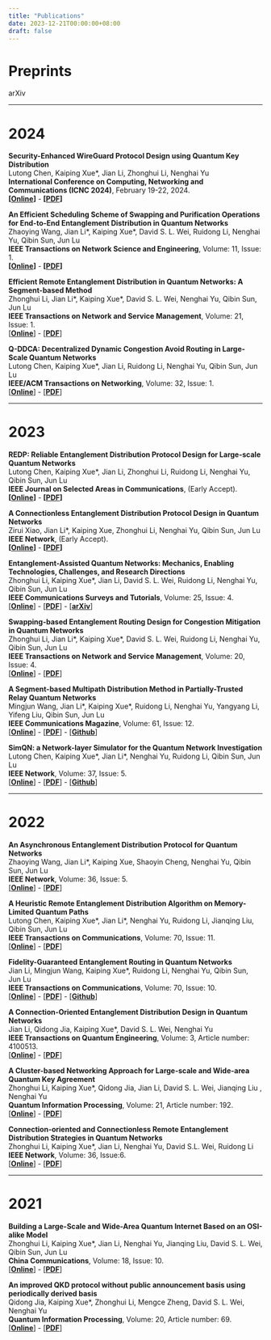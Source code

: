 ```yaml
---
title: "Publications"
date: 2023-12-21T00:00:00+08:00
draft: false
---
```


# Preprints

arXiv

***

# 2024

**Security-Enhanced WireGuard Protocol Design using Quantum Key Distribution**\
Lutong Chen, Kaiping Xue*, Jian Li, Zhonghui Li, Nenghai Yu\
**International Conference on Computing, Networking and Communications (ICNC 2024)**, February 19-22, 2024.\
**[[Online](http://www.conf-icnc.org/2024/papers/p718-chen.pdf)]** - **[[PDF](http://www.conf-icnc.org/2024/papers/p718-chen.pdf)]**

**An Efficient Scheduling Scheme of Swapping and Purification Operations for End-to-End Entanglement Distribution in Quantum Networks**\
Zhaoying Wang, Jian Li*, Kaiping Xue*,  David S. L. Wei, Ruidong Li, Nenghai Yu, Qibin Sun, Jun Lu\
**IEEE Transactions on Network Science and Engineering**, Volume: 11, Issue: 1.\
**[[Online](https://ieeexplore.ieee.org/abstract/document/10194979)]** - **[[PDF](https://ieeexplore.ieee.org/stamp/stamp.jsp?tp=&arnumber=10194979)]**

**Efficient Remote Entanglement Distribution in Quantum Networks: A Segment-based Method**\
Zhonghui Li, Jian Li*, Kaiping Xue*,  David S. L. Wei, Nenghai Yu, Qibin Sun, Jun Lu\
**IEEE Transactions on Network and Service Management**, Volume: 21, Issue: 1.\
[**[Online](https://ieeexplore.ieee.org/abstract/document/10185987)**] - [**[PDF](https://ieeexplore.ieee.org/stamp/stamp.jsp?tp=&arnumber=10185987)**]

**Q-DDCA: Decentralized Dynamic Congestion Avoid Routing in Large-Scale Quantum Networks**\
Lutong Chen, Kaiping Xue*, Jian Li, Ruidong Li, Nenghai Yu, Qibin Sun, Jun Lu\
**IEEE/ACM Transactions on Networking**, Volume: 32, Issue: 1.\
[**[Online](https://ieeexplore.ieee.org/abstract/document/10158747)**] - [**[PDF](https://ieeexplore.ieee.org/stamp/stamp.jsp?tp=&arnumber=10158747)**]

***

# 2023

**REDP: Reliable Entanglement Distribution Protocol Design for Large-scale Quantum Networks**\
Lutong Chen, Kaiping Xue*, Jian Li, Zhonghui Li, Ruidong Li, Nenghai Yu, Qibin Sun, Jun Lu\
**IEEE Journal on Selected Areas in Communications**, (Early Accept).\
**[[Online](https://ieeexplore.ieee.org/abstract/document/10477626)]** - **[[PDF](https://ieeexplore.ieee.org/stamp/stamp.jsp?tp=&arnumber=10477626)]**

**A Connectionless Entanglement Distribution Protocol Design in Quantum Networks**\
Zirui Xiao, Jian Li*, Kaiping Xue, Zhonghui Li, Nenghai Yu, Qibin Sun, Jun Lu\
**IEEE Network**, (Early Accept).\
**[[Online](https://ieeexplore.ieee.org/abstract/document/10274626)]** - **[[PDF](https://ieeexplore.ieee.org/stamp/stamp.jsp?tp=&arnumber=10274626)]**

**Entanglement-Assisted Quantum Networks: Mechanics, Enabling Technologies, Challenges, and Research Directions**\
Zhonghui Li, Kaiping Xue*, Jian Li, David S. L. Wei, Ruidong Li, Nenghai Yu, Qibin Sun, Jun Lu\
**IEEE Communications Surveys and Tutorials**, Volume: 25, Issue: 4.\
[**[Online](https://ieeexplore.ieee.org/abstract/document/10177948)**] - [**[PDF](https://ieeexplore.ieee.org/stamp/stamp.jsp?tp=&arnumber=10177948)**] - [**[arXiv](https://arxiv.org/pdf/2307.12490.pdf)**]

**Swapping-based Entanglement Routing Design for Congestion Mitigation in Quantum Networks**\
Zhonghui Li, Jian Li*, Kaiping Xue*,  David S. L. Wei, Ruidong Li, Nenghai Yu, Qibin Sun, Jun Lu\
**IEEE Transactions on Network and Service Management**, Volume: 20, Issue: 4.\
[**[Online](https://ieeexplore.ieee.org/abstract/document/10123997)**] - [**[PDF](https://ieeexplore.ieee.org/stamp/stamp.jsp?tp=&arnumber=10123997)**]

**A Segment-based Multipath Distribution Method in Partially-Trusted Relay Quantum Networks**\
Mingjun Wang, Jian Li*, Kaiping Xue*, Ruidong Li, Nenghai Yu, Yangyang Li, Yifeng Liu, Qibin Sun, Jun Lu\
**IEEE Communications Magazine**, Volume: 61, Issue: 12.\
[**[Online](https://ieeexplore.ieee.org/abstract/document/10061626)**] - [**[PDF](https://ieeexplore.ieee.org/stamp/stamp.jsp?tp=&arnumber=10061626)**] - [**[Github](https://github.com/infonetlijian/FGR)**]

**SimQN: a Network-layer Simulator for the Quantum Network Investigation**\
Lutong Chen, Kaiping Xue*, Jian Li*, Nenghai Yu, Ruidong Li, Qibin Sun, Jun Lu\
**IEEE Network**, Volume: 37, Issue: 5.\
[**[Online](https://ieeexplore.ieee.org/abstract/document/10024900/)**] - [**[PDF](https://ieeexplore.ieee.org/stamp/stamp.jsp?tp=&arnumber=10024900)**] - [**[Github](https://github.com/ertuil/SimQN)**]

***

# 2022

**An Asynchronous Entanglement Distribution Protocol for Quantum Networks**\
Zhaoying Wang, Jian Li*, Kaiping Xue, Shaoyin Cheng, Nenghai Yu, Qibin Sun, Jun Lu\
**IEEE Network**, Volume: 36, Issue: 5.\
[**[Online](https://ieeexplore.ieee.org/abstract/document/9963998)**] - [**[PDF](https://ieeexplore.ieee.org/stamp/stamp.jsp?tp=&arnumber=9963998)**]

**A Heuristic Remote Entanglement Distribution Algorithm on Memory-Limited Quantum Paths**\
Lutong Chen, Kaiping Xue*, Jian Li*, Nenghai Yu, Ruidong Li, Jianqing Liu, Qibin Sun, Jun Lu\
**IEEE Transactions on Communications**, Volume: 70, Issue: 11.\
[**[Online](https://ieeexplore.ieee.org/abstract/document/9885237)**] - [**[PDF](https://ieeexplore.ieee.org/stamp/stamp.jsp?tp=&arnumber=9885237)**]

**Fidelity-Guaranteed Entanglement Routing in Quantum Networks**\
Jian Li, Mingjun Wang, Kaiping Xue*, Ruidong Li, Nenghai Yu, Qibin Sun, Jun Lu\
**IEEE Transactions on Communications**, Volume: 70, Issue: 10.\
[**[Online](https://ieeexplore.ieee.org/abstract/document/9862987)**] - [**[PDF](https://ieeexplore.ieee.org/stamp/stamp.jsp?tp=&arnumber=9862987)**] - [**[Github](https://github.com/infonetlijian/Fidelity-Guaranteed-Entanglement-Routing)**]

**A Connection-Oriented Entanglement Distribution Design in Quantum Networks**\
Jian Li, Qidong Jia, Kaiping Xue*, David S. L. Wei, Nenghai Yu\
**IEEE Transactions on Quantum Engineering**, Volume: 3, Article number: 4100513.\
[**[Online](https://ieeexplore.ieee.org/abstract/document/9779492)**] - [**[PDF](https://ieeexplore.ieee.org/stamp/stamp.jsp?tp=&arnumber=9779492)**]

**A Cluster-based Networking Approach for Large-scale and Wide-area Quantum Key Agreement**\
Zhonghui Li, Kaiping Xue*, Qidong Jia, Jian Li, David S. L. Wei, Jianqing Liu , Nenghai Yu\
**Quantum Information Processing**, Volume: 21, Article number: 192.\
[**[Online](https://link.springer.com/article/10.1007/s11128-022-03528-3)**] - [**[PDF](https://link.springer.com/content/pdf/10.1007/s11128-022-03528-3.pdf?pdf=button)**]

**Connection-oriented and Connectionless Remote Entanglement Distribution Strategies in Quantum Networks**\
Zhonghui Li, Kaiping Xue*, Jian Li, Nenghai Yu, David S.L. Wei, Ruidong Li\
**IEEE Network**, Volume: 36, Issue:6.\
[**[Online](https://ieeexplore.ieee.org/abstract/document/9839638)**] - [**[PDF](https://ieeexplore.ieee.org/stamp/stamp.jsp?tp=&arnumber=9839638)**]

***

# 2021
**Building a Large-Scale and Wide-Area Quantum Internet Based on an OSI-alike Model**\
Zhonghui Li, Kaiping Xue*, Jian Li, Nenghai Yu, Jianqing Liu, David S. L. Wei, Qibin Sun, Jun Lu\
**China Communications**, Volume: 18, Issue: 10.\
[**[Online](https://ieeexplore.ieee.org/abstract/document/9597613)**] - [**[PDF](https://ieeexplore.ieee.org/stamp/stamp.jsp?tp=&arnumber=9597613)**]

**An improved QKD protocol without public announcement basis using periodically derived basis**\
Qidong Jia, Kaiping Xue*, Zhonghui Li, Mengce Zheng, David S. L. Wei, Nenghai Yu\
**Quantum Information Processing**, Volume: 20, Article number: 69.\
[**[Online](https://link.springer.com/article/10.1007/s11128-021-03000-8)**] - [**[PDF](https://link.springer.com/content/pdf/10.1007/s11128-021-03000-8.pdf?pdf=button)**]
